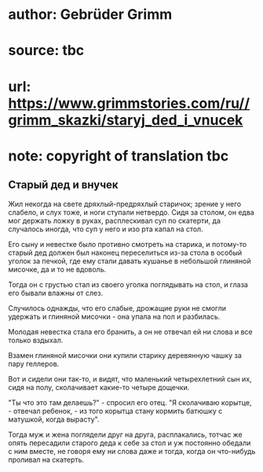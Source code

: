 # author: Gebrüder Grimm
# source: tbc
# url: https://www.grimmstories.com/ru//grimm_skazki/staryj_ded_i_vnucek
# note: copyright of translation tbc

## Старый дед и внучек 

Жил некогда на свете дряхлый-предряхлый старичок; зрение у него слабело,
и слух тоже, и ноги ступали нетвердо. Сидя за столом, он едва мог
держать ложку в руках, расплескивал суп по скатерти, да случалось
иногда, что суп у него и изо рта капал на стол.

Его сыну и невестке было противно смотреть на старика, и потому-то
старый дед должен был наконец переселиться из-за стола в особый уголок
за печкой, где ему стали давать кушанье в небольшой глиняной мисочке, да
и то не вдоволь.

Тогда он с грустью стал из своего уголка поглядывать на стол, и глаза
его бывали влажны от слез.

Случилось однажды, что его слабые, дрожащие руки не смогли удержать и
глиняной мисочки - она упала на пол и разбилась.

Молодая невестка стала его бранить, а он не отвечал ей ни слова и все
только вздыхал.

Взамен глиняной мисочки они купили старику деревянную чашку за пару
геллеров.

Вот и сидели они так-то, и видят, что маленький четырехлетний сын их,
сидя на полу, сколачивает какие-то четыре дощечки.

"Ты что это там делаешь?" - спросил его отец. "Я сколачиваю
корытце, - отвечал ребенок, - из того корытца стану кормить батюшку с
матушкой, когда вырасту".

Тогда муж и жена поглядели друг на друга, расплакались, тотчас же опять
пересадили старого деда к себе за стол и уж постоянно обедали с ним
вместе, не говоря ему ни слова даже и тогда, когда он что-нибудь
проливал на скатерть.
